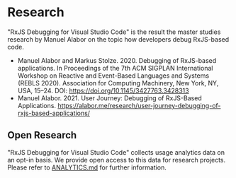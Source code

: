# Research

"RxJS Debugging for Visual Studio Code" is the result the master studies research by Manuel Alabor on the topic how developers debug RxJS-based code.

- Manuel Alabor and Markus Stolze. 2020. Debugging of  RxJS-based applications. In Proceedings of the 7th ACM SIGPLAN          International Workshop on Reactive and Event-Based Languages and Systems (REBLS 2020). Association for Computing Machinery, New York, NY, USA, 15–24. DOI: https://doi.org/10.1145/3427763.3428313
- Manuel Alabor. 2021. User Journey: Debugging of RxJS-Based Applications. https://alabor.me/research/user-journey-debugging-of-rxjs-based-applications/


## Open Research

"RxJS Debugging for Visual Studio Code" collects usage analytics data on an opt-in basis. We provide open access to this data for research projects. Please refer to [ANALYTICS.md](./ANALYTICS.md) for further information.